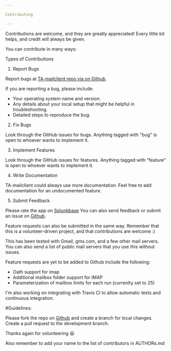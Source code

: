 ```yaml
---

Contributing

---
```


Contributions are welcome, and they are greatly appreciated! Every little bit helps, and credit will always be given.

You can contribute in many ways:

Types of Contributions

1. Report Bugs

Report bugs at [TA-mailclient repo via on Github](https://github.com/seunomosowon/TA-mailclient/issues).

If you are reporting a bug, please include:

* Your operating system name and version.
* Any details about your local setup that might be helpful in troubleshooting.
* Detailed steps to reproduce the bug.

2. Fix Bugs

Look through the GitHub issues for bugs. Anything tagged with "bug" is open to whoever wants to implement it.

3. Implement Features

Look through the GitHub issues for features. Anything tagged with "feature" is open to whoever wants to implement it.

4. Write Documentation

TA-mailclient could always use more documentation. Feel free to add documentation for an undocumented feature.

5. Submit Feedback

Please rate the app on [Splunkbase](https:://splunkbase.splunk.com/app/3200/)
You can also send feedback or submit an issue on [Github](https://github.com/seunomosowon/TA-mailclient/issues).

Feature requests can also be submitted in the same way.
Remember that this is a volunteer-driven project, and that contributions are welcome :)

This has been tested with Gmail, gmx.com, and a few other mail servers. You can also send a list of public mail servers that you use this without issues.

Feature requests are yet to be added to Github include the following:
* Oath support for imap
* Additional mailbox folder support for IMAP
* Parameterization of mailbox limits for each run (currenlty set to 25)

I'm also working on integrating with Travis CI to allow automatic tests and continuous integration.

#Guidelines:

Please fork the repo on [Github](https://github.com/seunomosowon/TA-mailclient/) and create a branch for local changes. Create a pull request to the development branch.

Thanks again for volunteering :smiley:

Also remember to add your name to the list of contributors in AUTHORs.md

